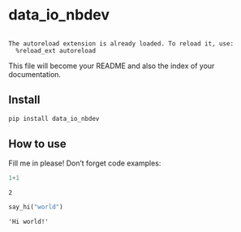 # data_io_nbdev

<!-- WARNING: THIS FILE WAS AUTOGENERATED! DO NOT EDIT! -->

``` python
```

    The autoreload extension is already loaded. To reload it, use:
      %reload_ext autoreload

This file will become your README and also the index of your
documentation.

## Install

``` sh
pip install data_io_nbdev
```

## How to use

Fill me in please! Don’t forget code examples:

``` python
1+1
```

    2

``` python
say_hi("world")
```

    'Hi world!'
